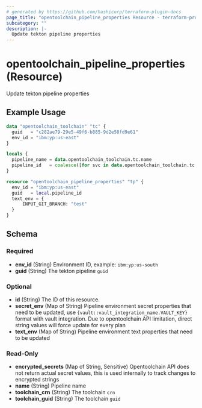 ```yaml
---
# generated by https://github.com/hashicorp/terraform-plugin-docs
page_title: "opentoolchain_pipeline_properties Resource - terraform-provider-opentoolchain"
subcategory: ""
description: |-
  Update tekton pipeline properties
---
```


# opentoolchain_pipeline_properties (Resource)

Update tekton pipeline properties

## Example Usage

```terraform
data "opentoolchain_toolchain" "tc" {
  guid   = "c282ae79-29e5-49f6-b885-9d2e58fd9e61"
  env_id = "ibm:yp:us-east"
}

locals {
  pipeline_name = data.opentoolchain_toolchain.tc.name
  pipeline_id   = coalesce([for svc in data.opentoolchain_toolchain.tc.services : svc.instance_id if svc.service_id == "pipeline" && lookup(svc.parameters, "type", "") == "tekton" && lookup(svc.parameters, "name", "") == local.pipeline_name]...)
}

resource "opentoolchain_pipeline_properties" "tp" {
  env_id = "ibm:yp:us-east"
  guid   = local.pipeline_id
  text_env = {
      INPUT_GIT_BRANCH: "test"
  }
}
```

<!-- schema generated by tfplugindocs -->
## Schema

### Required

- **env_id** (String) Environment ID, example: `ibm:yp:us-south`
- **guid** (String) The tekton pipeline `guid`

### Optional

- **id** (String) The ID of this resource.
- **secret_env** (Map of String) Pipeline environment secret properties that need to be updated, use `{vault::vault_integration_name.VAULT_KEY}` format with vault integration. Due to opentoolchain API limitation, direct string values will force update for every plan
- **text_env** (Map of String) Pipeline environment text properties that need to be updated

### Read-Only

- **encrypted_secrets** (Map of String, Sensitive) Opentoolchain API does not return actual secret values, this is used internally to track changes to encrypted strings
- **name** (String) Pipeline name
- **toolchain_crn** (String) The toolchain `crn`
- **toolchain_guid** (String) The toolchain `guid`


